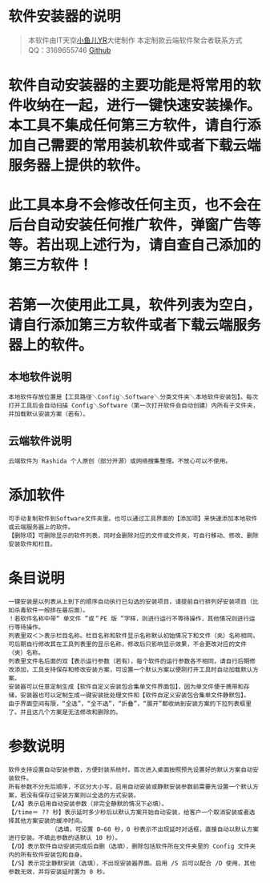 # 软件安装器的说明
> 本软件由IT天空[小鱼儿YR](https://www.yrxitong.com)大佬制作
> 本定制款云端软件聚合者联系方式
> QQ：3169655746
> [Github](https://github.com/RashidaKAKU)

# 软件自动安装器的主要功能是将常用的软件收纳在一起，进行一键快速安装操作。本工具不集成任何第三方软件，请自行添加自己需要的常用装机软件或者下载云端服务器上提供的软件。
# 此工具本身不会修改任何主页，也不会在后台自动安装任何推广软件，弹窗广告等等。若出现上述行为，请自查自己添加的第三方软件！


# 若第一次使用此工具，软件列表为空白，请自行添加第三方软件或者下载云端服务器上的软件。
## 本地软件说明
	本地软件存放位置是【工具路径＼Config＼Software＼分类文件夹＼本地软件安装包】。每次打开工具后会自动扫描 Config＼Software（第一次打开软件会自动创建）内所有子文件夹，
	并加载默认安装方案（若有）。
## 云端软件说明
	云端软件为 Rashida 个人原创（部分开源）或网络搜集整理。不放心可以不使用。

# 添加软件
	可手动复制软件到Software文件夹里。也可以通过工具界面的【添加项】来快速添加本地软件或云端服务器上的软件。
	【删除项】可删除显示的软件列表，同时会删除对应的文件或文件夹，可自行移动、修改、删除安装软件和栏目。

# 条目说明
	一键安装是以列表从上到下的顺序自动执行已勾选的安装项目，请提前自行排列好安装项目（比如杀毒软件一般排在最后面）。
	！若软件名称中带“ 单文件 ”或＂PE 版 ”字样，则进行运行不等待操作，其他情况则进行运行等待操作。
	列表里双＜＞表示栏目名称。栏目名称和软件显示名称默认初始情况下和文件（夹）名称相同，可后期自行修改其在工具列表里的显示名称，修改后只影响显示效果，不会更改对应的文件（夹）名称。
	列表里文件名后面的双【表示运行参数（若有），每个软件的运行参数各不相同，请自行后期修改添加，工具支持保存和修改安装方案，可设置一个默认方案以便刚打开工具时自动加载默认方案。
	安装器可以任意定制生成【软件自定义安装包合集单文件界面包】，因为单文件便于携带和存储，安装器也可以定制生成一键安装批处理文件和【软件自定义安装包合集单文件静默包】。
	由于界面空间有限，“全选”，“全不选”，“折叠”，“展开”都收纳到安装方案的下拉列表框里了。并且这几个方案是无法修改和删除的。
	
# 参数说明
	软件支持设置自动安装参数，方便封装系统时，首次进入桌面按照预先设置好的默认方案自动安装软件。
	所有参数不分先后顺序，不区分大小写，启用自动安装或静默安装参数前需要先设置一个默认方案，若没有保存过安装方案则以全选的方式安装。
	【/A】表示启用自动安装参数（非完全静默的情况下必填）。
	【/time＝ ?? 秒】表示延时多少秒后以默认方案开始自动安装，给客户一个取消安装或者选择其他方案安装的缓冲时间。
				（选填，可设置 0—60 秒，0 秒表示不出现延时对话框，直接自动以默认方案进行安装。不填此参数的话默认 10 秒）。
	【/D】表示软件自动安装完成后自删（选填），删除包括软件所在文件夹里的 Config 文件夹内的所有软件安装包和自身。
	【/S】表示完全静默安装（选填），不出现安装器界面。启用 /S 后可以配合 /D 使用，其他参数无效，并将安装延时置为 0 秒。
